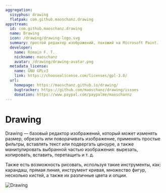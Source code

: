 ```yaml
---
aggregation:
  sisyphus: drawing
  flatpak: com.github.maoschanz.drawing
appstream:
  id: com.github.maoschanz.drawing
  name: Drawing
  icon: /drawing/drawing-logo.svg
  summary: простой редактор изображений, похожий на Microsoft Paint.
  developer:
    name: Romain F. T.
    nickname: maoschanz
    avatar: /drawing/drawing-avatar.png
  metadata_license:
    name: GNU GPLv3
    link: https://choosealicense.com/licenses/gpl-3.0/
  url:
    homepage: https://maoschanz.github.io/drawing/
    bugtracker: https://github.com/maoschanz/drawing/issues
    donation: https://www.paypal.com/paypalme/maoschannz
---
```


# Drawing

Drawing — базовый редактор изображений, который может изменять размер, обрезать или поворачивать изображение, применять простые фильтры, вставлять текст или подвергать цензуре, а также манипулировать выбранной частью изображения: вырезать, копировать, вставить, перетащить и т. д.

Также есть возможность рисовать, используя такие инструменты, как: карандаш, прямая линия, инструмент кривая, множество фигур, несколько кистей, а также их различные цвета и опции.

![Drawing](/drawing/drawing-1.png)

<!--@include: @apps/.parts/install/content-repo.md-->
<!--@include: @apps/.parts/install/content-flatpak.md-->

